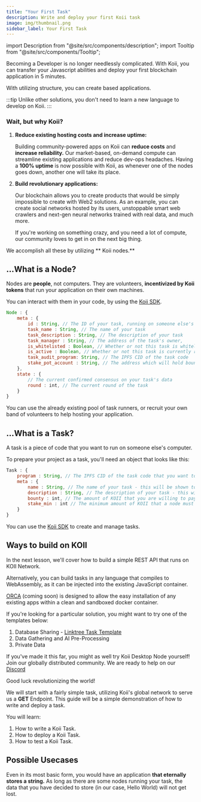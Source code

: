 ```yaml
---
title: "Your First Task"
description: Write and deploy your first Koii task
image: img/thumbnail.png
sidebar_label: Your First Task
---
```


import Description from "@site/src/components/description";
import Tooltip from "@site/src/components/Tooltip";

Becoming a <Tooltip text="Web3"/> Developer is no longer needlessly complicated. With Koii, you can transfer your Javascript abilities and deploy your first blockchain application in 5 minutes.

With utilizing <Tooltip text="KOII Task"/> structure, you can create <Tooltip text="Blockchain"/> based applications.

:::tip
Unlike other solutions, you don't need to learn a new language to develop on Koii.
:::

### Wait, but why Koii?

1.  **Reduce existing hosting costs and increase uptime:**

    Building community-powered apps on Koii can **reduce costs** and **increase reliability.**
    Our market-based, on-demand compute can streamline existing applications and reduce dev-ops headaches. Having a **100% uptime** is now possible with Koii, as whenever one of the nodes goes down, another one will take its place.

2.  **Build revolutionary applications:**

    Our blockchain allows you to create products that would be simply impossible to create with Web2 solutions. As an example, you can create social networks hosted by its users, unstoppable smart web crawlers and next-gen neural networks trained with real data, and much more.

    If you're working on something crazy, and you need a lot of compute, our community loves to get in on the next big thing.

<!-- add line break below -->

We accomplish all these by utilizing ** Koii nodes.**

## ...What is a Node?

Nodes are **people**, not computers. They are volunteers, **incentivized by Koii tokens** that run your application on their own machines.

You can interact with them in your code, by using the [Koii SDK](/develop/koii-software-toolkit-sdk/what-is-the-koii-sdk).

```js
Node : {
    meta : {
        id : String, // The ID of your task, running on someone else's computer
        task_name : String, // The name of your task
        task_description : String, // The description of your task
        task_manager : String, // The address of the task's owner,
        is_whitelisted : Boolean, // Whether or not this task is whitelisted to run on nodes
        is_active : Boolean, // Whether or not this task is currently running on nodes
        task_audit_program: String, // The IPFS CID of the task code
        stake_pot_account : String, // The address which will hold bounty rewards and collateral
    },
    state : {
        // The current confirmed consensus on your task's data
        round : int, // The current round of the task
    }
}
```

You can use the already existing pool of task runners, or recruit your own band of volunteers to help hosting your application.

## ...What is a Task?

A task is a piece of code that you want to run on someone else's computer.

To prepare your project as a task, you'll need an object that looks like this:

```js
Task : {
    program : String, // The IPFS CID of the task code that you want to run on this computer
    meta : {
        name : String, // The name of your task - this will be shown to node operators
        description : String, // The description of your task - this will be shown to node operators
        bounty : int, // The amount of KOII that you are willing to pay to run your task
        stake_min : int // The minimum amount of KOII that a node must stake to run your task
    }
}
```

You can use the [Koii SDK](/develop/koii-software-toolkit-sdk/what-is-the-koii-sdk) to create and manage tasks.

<!-- line break -->

## Ways to build on KOII

In the next lesson, we'll cover how to build a simple REST API that runs on KOII Network.

Alternatively, you can build tasks in any language that compiles to WebAssembly, as it can be injected into the existing JavaScript container.

[ORCA](/orca) (coming soon) is designed to allow the easy installation of any existing apps within a clean and sandboxed docker container.

If you're looking for a particular solution, you might want to try one of the templates below:

1. Database Sharing - [Linktree Task Template](/tutorials/linktree/data-sharing)
2. Data Gathering and AI Pre-Processing
3. Private Data

If you've made it this far, you might as well try Koii Desktop Node yourself! Join our globally distributed community. We are ready to help on our [Discord](https://discord.gg/koii)

Good luck revolutionizing the world!

We will start with a fairly simple task, utilizing Koii's global network to serve us a **GET** Endpoint. This guide will be a simple demonstration of how to write and deploy a task.

You will learn:

1. How to write a Koii Task.
2. How to deploy a Koii Task.
3. How to test a Koii Task.

## Possible Usecases

Even in its most basic form, you would have an application **that eternally stores a string.** As long as there are some nodes running your task, the data that you have decided to store (in our case, Hello World) will not get lost.
